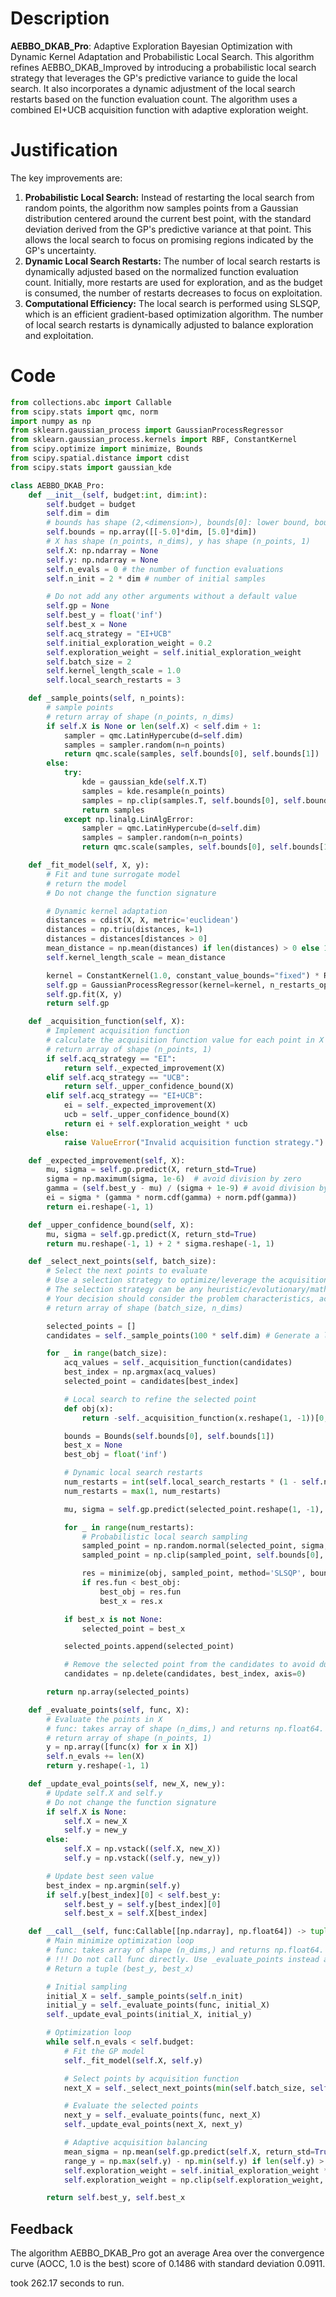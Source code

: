 # Description
**AEBBO_DKAB_Pro**: Adaptive Exploration Bayesian Optimization with Dynamic Kernel Adaptation and Probabilistic Local Search. This algorithm refines AEBBO_DKAB_Improved by introducing a probabilistic local search strategy that leverages the GP's predictive variance to guide the local search. It also incorporates a dynamic adjustment of the local search restarts based on the function evaluation count. The algorithm uses a combined EI+UCB acquisition function with adaptive exploration weight.

# Justification
The key improvements are:

1.  **Probabilistic Local Search:** Instead of restarting the local search from random points, the algorithm now samples points from a Gaussian distribution centered around the current best point, with the standard deviation derived from the GP's predictive variance at that point. This allows the local search to focus on promising regions indicated by the GP's uncertainty.
2.  **Dynamic Local Search Restarts:** The number of local search restarts is dynamically adjusted based on the normalized function evaluation count. Initially, more restarts are used for exploration, and as the budget is consumed, the number of restarts decreases to focus on exploitation.
3.  **Computational Efficiency:** The local search is performed using SLSQP, which is an efficient gradient-based optimization algorithm. The number of local search restarts is dynamically adjusted to balance exploration and exploitation.

# Code
```python
from collections.abc import Callable
from scipy.stats import qmc, norm
import numpy as np
from sklearn.gaussian_process import GaussianProcessRegressor
from sklearn.gaussian_process.kernels import RBF, ConstantKernel
from scipy.optimize import minimize, Bounds
from scipy.spatial.distance import cdist
from scipy.stats import gaussian_kde

class AEBBO_DKAB_Pro:
    def __init__(self, budget:int, dim:int):
        self.budget = budget
        self.dim = dim
        # bounds has shape (2,<dimension>), bounds[0]: lower bound, bounds[1]: upper bound
        self.bounds = np.array([[-5.0]*dim, [5.0]*dim])
        # X has shape (n_points, n_dims), y has shape (n_points, 1)
        self.X: np.ndarray = None
        self.y: np.ndarray = None
        self.n_evals = 0 # the number of function evaluations
        self.n_init = 2 * dim # number of initial samples

        # Do not add any other arguments without a default value
        self.gp = None
        self.best_y = float('inf')
        self.best_x = None
        self.acq_strategy = "EI+UCB"
        self.initial_exploration_weight = 0.2
        self.exploration_weight = self.initial_exploration_weight
        self.batch_size = 2
        self.kernel_length_scale = 1.0
        self.local_search_restarts = 3

    def _sample_points(self, n_points):
        # sample points
        # return array of shape (n_points, n_dims)
        if self.X is None or len(self.X) < self.dim + 1:
            sampler = qmc.LatinHypercube(d=self.dim)
            samples = sampler.random(n=n_points)
            return qmc.scale(samples, self.bounds[0], self.bounds[1])
        else:
            try:
                kde = gaussian_kde(self.X.T)
                samples = kde.resample(n_points)
                samples = np.clip(samples.T, self.bounds[0], self.bounds[1])
                return samples
            except np.linalg.LinAlgError:
                sampler = qmc.LatinHypercube(d=self.dim)
                samples = sampler.random(n=n_points)
                return qmc.scale(samples, self.bounds[0], self.bounds[1])

    def _fit_model(self, X, y):
        # Fit and tune surrogate model
        # return the model
        # Do not change the function signature

        # Dynamic kernel adaptation
        distances = cdist(X, X, metric='euclidean')
        distances = np.triu(distances, k=1)
        distances = distances[distances > 0]
        mean_distance = np.mean(distances) if len(distances) > 0 else 1.0
        self.kernel_length_scale = mean_distance

        kernel = ConstantKernel(1.0, constant_value_bounds="fixed") * RBF(length_scale=self.kernel_length_scale, length_scale_bounds="fixed")
        self.gp = GaussianProcessRegressor(kernel=kernel, n_restarts_optimizer=0, alpha=1e-6)
        self.gp.fit(X, y)
        return self.gp

    def _acquisition_function(self, X):
        # Implement acquisition function
        # calculate the acquisition function value for each point in X
        # return array of shape (n_points, 1)
        if self.acq_strategy == "EI":
            return self._expected_improvement(X)
        elif self.acq_strategy == "UCB":
            return self._upper_confidence_bound(X)
        elif self.acq_strategy == "EI+UCB":
            ei = self._expected_improvement(X)
            ucb = self._upper_confidence_bound(X)
            return ei + self.exploration_weight * ucb
        else:
            raise ValueError("Invalid acquisition function strategy.")

    def _expected_improvement(self, X):
        mu, sigma = self.gp.predict(X, return_std=True)
        sigma = np.maximum(sigma, 1e-6)  # avoid division by zero
        gamma = (self.best_y - mu) / (sigma + 1e-9) # avoid division by zero
        ei = sigma * (gamma * norm.cdf(gamma) + norm.pdf(gamma))
        return ei.reshape(-1, 1)

    def _upper_confidence_bound(self, X):
        mu, sigma = self.gp.predict(X, return_std=True)
        return mu.reshape(-1, 1) + 2 * sigma.reshape(-1, 1)

    def _select_next_points(self, batch_size):
        # Select the next points to evaluate
        # Use a selection strategy to optimize/leverage the acquisition function
        # The selection strategy can be any heuristic/evolutionary/mathematical/hybrid methods.
        # Your decision should consider the problem characteristics, acquisition function, and the computational efficiency.
        # return array of shape (batch_size, n_dims)

        selected_points = []
        candidates = self._sample_points(100 * self.dim) # Generate a larger candidate set

        for _ in range(batch_size):
            acq_values = self._acquisition_function(candidates)
            best_index = np.argmax(acq_values)
            selected_point = candidates[best_index]

            # Local search to refine the selected point
            def obj(x):
                return -self._acquisition_function(x.reshape(1, -1))[0, 0]  # Negate for minimization

            bounds = Bounds(self.bounds[0], self.bounds[1])
            best_x = None
            best_obj = float('inf')

            # Dynamic local search restarts
            num_restarts = int(self.local_search_restarts * (1 - self.n_evals / self.budget)) + 1
            num_restarts = max(1, num_restarts)

            mu, sigma = self.gp.predict(selected_point.reshape(1, -1), return_std=True)

            for _ in range(num_restarts):
                # Probabilistic local search sampling
                sampled_point = np.random.normal(selected_point, sigma, size=self.dim)
                sampled_point = np.clip(sampled_point, self.bounds[0], self.bounds[1])

                res = minimize(obj, sampled_point, method='SLSQP', bounds=bounds)
                if res.fun < best_obj:
                    best_obj = res.fun
                    best_x = res.x

            if best_x is not None:
                selected_point = best_x

            selected_points.append(selected_point)

            # Remove the selected point from the candidates to avoid duplicates in the batch
            candidates = np.delete(candidates, best_index, axis=0)

        return np.array(selected_points)

    def _evaluate_points(self, func, X):
        # Evaluate the points in X
        # func: takes array of shape (n_dims,) and returns np.float64.
        # return array of shape (n_points, 1)
        y = np.array([func(x) for x in X])
        self.n_evals += len(X)
        return y.reshape(-1, 1)

    def _update_eval_points(self, new_X, new_y):
        # Update self.X and self.y
        # Do not change the function signature
        if self.X is None:
            self.X = new_X
            self.y = new_y
        else:
            self.X = np.vstack((self.X, new_X))
            self.y = np.vstack((self.y, new_y))

        # Update best seen value
        best_index = np.argmin(self.y)
        if self.y[best_index][0] < self.best_y:
            self.best_y = self.y[best_index][0]
            self.best_x = self.X[best_index]

    def __call__(self, func:Callable[[np.ndarray], np.float64]) -> tuple[np.float64, np.array]:
        # Main minimize optimization loop
        # func: takes array of shape (n_dims,) and returns np.float64.
        # !!! Do not call func directly. Use _evaluate_points instead and be aware of the budget when calling it. !!!
        # Return a tuple (best_y, best_x)

        # Initial sampling
        initial_X = self._sample_points(self.n_init)
        initial_y = self._evaluate_points(func, initial_X)
        self._update_eval_points(initial_X, initial_y)

        # Optimization loop
        while self.n_evals < self.budget:
            # Fit the GP model
            self._fit_model(self.X, self.y)

            # Select points by acquisition function
            next_X = self._select_next_points(min(self.batch_size, self.budget - self.n_evals))

            # Evaluate the selected points
            next_y = self._evaluate_points(func, next_X)
            self._update_eval_points(next_X, next_y)

            # Adaptive acquisition balancing
            mean_sigma = np.mean(self.gp.predict(self.X, return_std=True)[1])
            range_y = np.max(self.y) - np.min(self.y) if len(self.y) > 1 and np.max(self.y) != np.min(self.y) else 1.0
            self.exploration_weight = self.initial_exploration_weight * (mean_sigma / range_y) * (1 - self.n_evals / self.budget)
            self.exploration_weight = np.clip(self.exploration_weight, 0.01, self.initial_exploration_weight)

        return self.best_y, self.best_x
```
## Feedback
 The algorithm AEBBO_DKAB_Pro got an average Area over the convergence curve (AOCC, 1.0 is the best) score of 0.1486 with standard deviation 0.0911.

took 262.17 seconds to run.